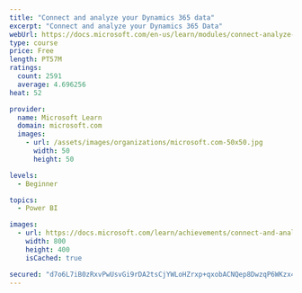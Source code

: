 ```yaml
---
title: "Connect and analyze your Dynamics 365 data​"
excerpt: "Connect and analyze your Dynamics 365 Data​"
webUrl: https://docs.microsoft.com/en-us/learn/modules/connect-analyze-dynamics-365-data/
type: course
price: Free
length: PT57M
ratings:
  count: 2591
  average: 4.696256
heat: 52

provider:
  name: Microsoft Learn
  domain: microsoft.com
  images:
    - url: /assets/images/organizations/microsoft.com-50x50.jpg
      width: 50
      height: 50

levels:
  - Beginner

topics:
  - Power BI

images:
  - url: https://docs.microsoft.com/learn/achievements/connect-and-analyze-your-microsoft-dynamics-365-data-social.png
    width: 800
    height: 400
    isCached: true

secured: "d7o6L7iB0zRxvPwUsvGi9rDA2tsCjYWLoHZrxp+qxobACNQep8DwzqP6WKzx4TEV8ecj7wizF+7NBmQt41MebCKI5qkoADcAAFsmMlpJALgNUeCT3l5tIcPVfOEAmuMfpbzAC2xJDFAhZ5Rsk3rH9SECEKDBwDyZ9n/iQU4s5QO1pQ9mC+TBZ14i82z+0hp9IfsHQF3oJD9PzeppoF5STQfoQUkq95UaR3JR0+CaTvaSNR+Yq1GNplOR41s1s1qO0s3/WqtD8fW4XbOY1aEOioFB40R4VxpKBf4b2/I28Dbbsrve5OCDPHmT8gtype+z5zHRveCmb77v8wmfoX3Tp9U+yBJicBf/Wg9bEh5s4Bkbn/qSnf4913o6KQeOCFUxoFtXww9lilwPSozJWkDsJZeIDnl+JYNLPz1GWhZlq3Y=;ZOwrm4JdcS5KDVv5t796sA=="
---
```


